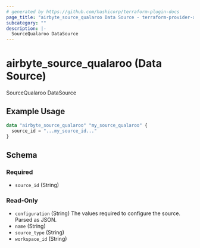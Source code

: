 ```yaml
---
# generated by https://github.com/hashicorp/terraform-plugin-docs
page_title: "airbyte_source_qualaroo Data Source - terraform-provider-airbyte"
subcategory: ""
description: |-
  SourceQualaroo DataSource
---
```


# airbyte_source_qualaroo (Data Source)

SourceQualaroo DataSource

## Example Usage

```terraform
data "airbyte_source_qualaroo" "my_source_qualaroo" {
  source_id = "...my_source_id..."
}
```

<!-- schema generated by tfplugindocs -->
## Schema

### Required

- `source_id` (String)

### Read-Only

- `configuration` (String) The values required to configure the source. Parsed as JSON.
- `name` (String)
- `source_type` (String)
- `workspace_id` (String)
